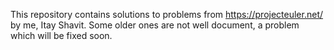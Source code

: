 This repository contains solutions to problems from https://projecteuler.net/ by me, Itay Shavit.
Some older ones are not well document, a problem which will be fixed soon.
